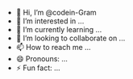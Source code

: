 - 👋 Hi, I’m @codein-Gram
- 👀 I’m interested in ...
- 🌱 I’m currently learning ...
- 💞️ I’m looking to collaborate on ...
- 📫 How to reach me ...
- 😄 Pronouns: ...
- ⚡ Fun fact: ...

<!---
codein-Gram/codein-Gram is a ✨ special ✨ repository because its `README.md` (this file) appears on your GitHub profile.
You can click the Preview link to take a look at your changes.
--->
